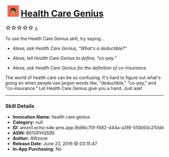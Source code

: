 # &nbsp;<img src="skill_icon" alt="Health Care Genius icon" width="36"> [Health Care Genius](http://alexa.amazon.com/#skills/amzn1.echo-sdk-ams.app.9b86c70f-f582-444a-a3f6-510b93c210dd)
![0 stars](../../images/ic_star_border_black_18dp_1x.png)![0 stars](../../images/ic_star_border_black_18dp_1x.png)![0 stars](../../images/ic_star_border_black_18dp_1x.png)![0 stars](../../images/ic_star_border_black_18dp_1x.png)![0 stars](../../images/ic_star_border_black_18dp_1x.png) 0

To use the Health Care Genius skill, try saying...

* *Alexa, ask Health Care Genius, "What's a deductible?"*

* *Alexa, tell Health Care Genius to define, "co-pay."*

* *Alexa, ask Health Care Genius for the definition of co-insurance.*

The world of health care can be so confusing. It's hard to figure out what's going on when people use jargon words like, "deductible," "co-pay," and "co-insurance." Let Health Care Genius give you a hand. Just ask!

***

### Skill Details

* **Invocation Name:** health care genius
* **Category:** null
* **ID:** amzn1.echo-sdk-ams.app.9b86c70f-f582-444a-a3f6-510b93c210dd
* **ASIN:** B01GPHQS9S
* **Author:** AWzone
* **Release Date:** June 23, 2016 @ 03:15:47
* **In-App Purchasing:** No
